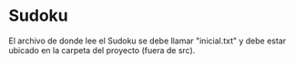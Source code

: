 # Sudoku
El archivo de donde lee el Sudoku se debe llamar "inicial.txt" y debe estar ubicado en la carpeta del proyecto (fuera de src).

